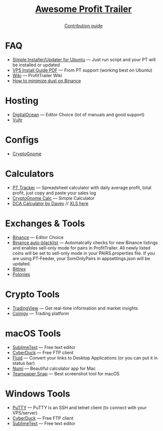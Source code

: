 # <p align="center"><p align="center">[Awesome Profit Trailer](https://github.com/taniman/profit-trailer/releases)

<p align="center">
	<a href="CONTRIBUTING.MD">Contribution guide</a></p>

# FAQ
- [Simple Installer/Updater for Ubuntu](https://github.com/t1m3c/pt_installer) — Just run script and your PT will be installed or updated
- [VPS Install Guide PDF](https://wiki.profittrailer.io/lib/exe/fetch.php/installing_profit_trailer_on_a_vps.pdf) — From PT support (working best on Ubuntu)
- [Wiki](https://wiki.profittrailer.io/doku.php/start) — ProfitTrailer Wiki
- [How to minimize dust on Binance](https://steemit.com/profittrailer/@nidkil/profittrailer-minimize-dust-in-binance)


# Hosting
- [DigitalOcean](http://digitalocean.com) — Editor Choice (lot of manuals and good support)
- [Vultr](https://www.vultr.com)

# Configs
- [CryptoGnome](https://github.com/CryptoGnome/Profit-Trailer-Settings/releases)




# Calculators
- [PT Tracker](https://github.com/chrisek/PT_Tracker) — Spreadsheet calculator with daily average profit, total profit, just copy and paste your sales log
- [CryptoGnome Calc](https://github.com/CryptoGnome/Profit-Trailer-Settings/wiki/Profit-Calculator-&-Tracking-Spreadsheet) — Simple Calculator
- [DCA Calculator by Davey](https://docs.google.com/spreadsheets/d/1R_ZbmCdmcTjtAVRgfUKnew0U4RVqNRkUXmmbskp7L5k/edit?usp=sharing) // [XLS here](https://github.com/DaveyBags/Profit-Trailer-Calculation-docs)

# Exchanges & Tools

- [Binance](https://www.binance.com) — Editor Choice
- [Binance auto-blacklist](https://github.com/bennettca/binance-auto-blacklist) — Automatcally checks for new Binance listings and enables sell-only mode for pairs in ProfitTrailer. All newly listed coins will be set to sell-only mode in your PAIRS.properties file. If you are using PT-Feeder, your SomOnlyPairs in appsettings.json will be updated.
- [Bittrex](https://bittrex.com)
- [Poloniex](https://poloniex.com)


# Crypto Tools
- [TradingView](http://tradingview.com) — Get real-time information and market insights
- [Coinigy](https://www.coinigy.com) — Trading platform


# macOS Tools
- [SublimeText](https://www.sublimetext.com) — Free text editor
- [CyberDuck](https://cyberduck.io/?l=en) — Free FTP client
- [Fluid](http://fluidapp.com) — Convert your links to Desktop Applications (or you can put it in status bar)
- [Numi](https://numi.io)  — Beautiful calculator app for Mac
- [Teampaper Snap](http://teampaper.me/snap) — Best screenshot tool for macOS




# Windows Tools
- [PuTTY](https://www.putty.org) — PuTTY is an SSH and telnet client (to connect with your VPS/server)
- [CyberDuck](https://cyberduck.io/?l=en) — Free FTP client
- [SublimeText](https://www.sublimetext.com) — Free text editor
